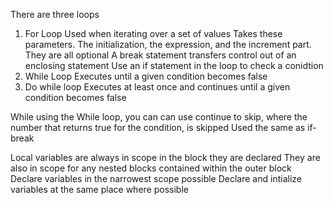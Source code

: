 There are three loops
1. For Loop
   Used when iterating over a set of values
    Takes these parameters. The initialization, the expression, and the increment part. They are all optional
    A break statement transfers control out of an enclosing statement
    Use an if statement in the loop to check a conidtion
2. While Loop
   Executes until a given condition becomes false
3. Do while loop
    Executes at least once and continues until a given condition becomes false

While using the While loop, you can can use continue to skip, where the number that returns true for the condition, is skipped
Used the same as if-break



Local variables are always in scope in the block they are declared
They are also in scope for any nested blocks contained within the outer block
Declare variables in the narrowest scope possible
Declare and intialize variables at the same place where possible
